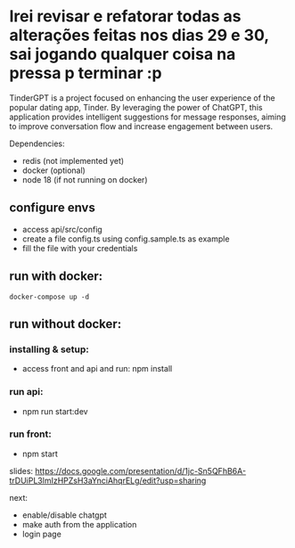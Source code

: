 # Irei revisar e refatorar todas as alterações feitas nos dias 29 e 30, sai jogando qualquer coisa na pressa p terminar :p

TinderGPT is a project focused on enhancing the user experience of the popular dating app, Tinder. By leveraging the power of ChatGPT, this application provides intelligent suggestions for message responses, aiming to improve conversation flow and increase engagement between users.

Dependencies:

- redis (not implemented yet)
- docker (optional)
- node 18 (if not running on docker)
## configure envs
- access api/src/config
- create a file config.ts using config.sample.ts as example
- fill the file with your credentials

## run with docker: 
    docker-compose up -d
## run without docker: 
### installing & setup:

- access front and api and run: npm install

### run api:

- npm run start:dev

### run front:

- npm start

slides: https://docs.google.com/presentation/d/1jc-Sn5QFhB6A-trDUiPL3lmIzHPZsH3aYnciAhqrELg/edit?usp=sharing

next:
- enable/disable chatgpt
- make auth from the application
- login page
